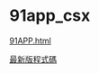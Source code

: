 # 91app_csx


[91APP.html](https://richlay.github.io/91app_csx//Document/91APP.html)

[最新版程式碼](https://github.com/richlay/91app_csx/blob/master/91APP_最新版.Rmd)
